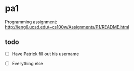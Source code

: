 # pa1

Programming assignment: http://ieng6.ucsd.edu/~cs100w/Assignments/P1/README.html

## todo

* [ ] Have Patrick fill out his username
* [ ] Everything else


